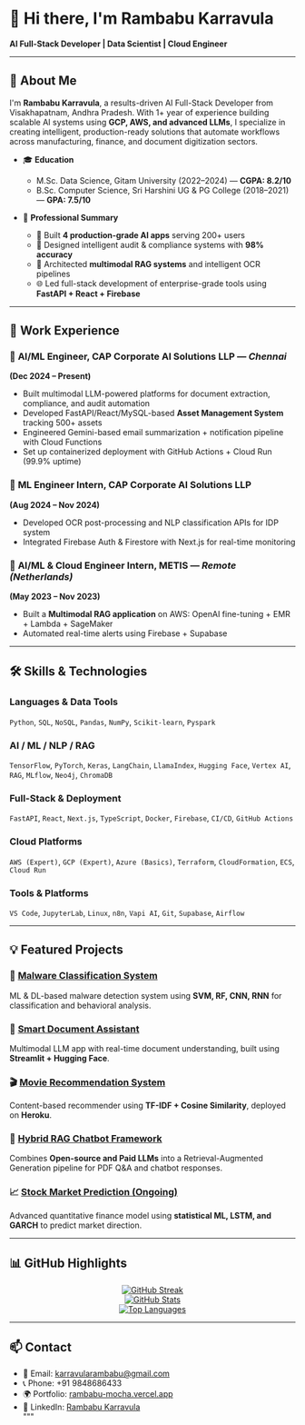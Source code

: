 # 👋 Hi there, I'm Rambabu Karravula  
**AI Full-Stack Developer | Data Scientist | Cloud Engineer**

---

## 🌟 About Me  
I'm **Rambabu Karravula**, a results-driven AI Full-Stack Developer from Visakhapatnam, Andhra Pradesh. With 1+ year of experience building scalable AI systems using **GCP, AWS, and advanced LLMs**, I specialize in creating intelligent, production-ready solutions that automate workflows across manufacturing, finance, and document digitization sectors.

- 🎓 **Education**  
  - M.Sc. Data Science, Gitam University (2022–2024) — **CGPA: 8.2/10**  
  - B.Sc. Computer Science, Sri Harshini UG & PG College (2018–2021) — **GPA: 7.5/10**

- 💼 **Professional Summary**  
  - 🚀 Built **4 production-grade AI apps** serving 200+ users  
  - 🔐 Designed intelligent audit & compliance systems with **98% accuracy**  
  - 🧠 Architected **multimodal RAG systems** and intelligent OCR pipelines  
  - 🌐 Led full-stack development of enterprise-grade tools using **FastAPI + React + Firebase**

---

## 💼 Work Experience  

### 🔹 **AI/ML Engineer**, CAP Corporate AI Solutions LLP — *Chennai*  
**(Dec 2024 – Present)**  
- Built multimodal LLM-powered platforms for document extraction, compliance, and audit automation  
- Developed FastAPI/React/MySQL-based **Asset Management System** tracking 500+ assets  
- Engineered Gemini-based email summarization + notification pipeline with Cloud Functions  
- Set up containerized deployment with GitHub Actions + Cloud Run (99.9% uptime)

### 🔹 **ML Engineer Intern**, CAP Corporate AI Solutions LLP  
**(Aug 2024 – Nov 2024)**  
- Developed OCR post-processing and NLP classification APIs for IDP system  
- Integrated Firebase Auth & Firestore with Next.js for real-time monitoring

### 🔹 **AI/ML & Cloud Engineer Intern**, METIS — *Remote (Netherlands)*  
**(May 2023 – Nov 2023)**  
- Built a **Multimodal RAG application** on AWS: OpenAI fine-tuning + EMR + Lambda + SageMaker  
- Automated real-time alerts using Firebase + Supabase  

---

## 🛠️ Skills & Technologies  

### **Languages & Data Tools**  
`Python`, `SQL`, `NoSQL`, `Pandas`, `NumPy`, `Scikit-learn`, `Pyspark`

### **AI / ML / NLP / RAG**  
`TensorFlow`, `PyTorch`, `Keras`, `LangChain`, `LlamaIndex`, `Hugging Face`, `Vertex AI`, `RAG`, `MLflow`, `Neo4j`, `ChromaDB`

### **Full-Stack & Deployment**  
`FastAPI`, `React`, `Next.js`, `TypeScript`, `Docker`, `Firebase`, `CI/CD`, `GitHub Actions`

### **Cloud Platforms**  
`AWS (Expert)`, `GCP (Expert)`, `Azure (Basics)`, `Terraform`, `CloudFormation`, `ECS`, `Cloud Run`

### **Tools & Platforms**  
`VS Code`, `JupyterLab`, `Linux`, `n8n`, `Vapi AI`, `Git`, `Supabase`, `Airflow`

---

## 💡 Featured Projects  

### 🔐 [Malware Classification System](https://github.com/RambabuKarravula/Malware-Detection-Using-Ml-And-Dl-Techniques)  
ML & DL-based malware detection system using **SVM, RF, CNN, RNN** for classification and behavioral analysis.

### 🧾 [Smart Document Assistant](https://github.com/RambabuKarravula/Smart-Document-Assistant)  
Multimodal LLM app with real-time document understanding, built using **Streamlit + Hugging Face**.

### 🎬 [Movie Recommendation System](https://github.com/RambabuKarravula/Movie-Recommendation-System)  
Content-based recommender using **TF-IDF + Cosine Similarity**, deployed on **Heroku**.

### 🤖 [Hybrid RAG Chatbot Framework](https://github.com/RambabuKarravula/LLM-s)  
Combines **Open-source and Paid LLMs** into a Retrieval-Augmented Generation pipeline for PDF Q&A and chatbot responses.

### 📈 [Stock Market Prediction (Ongoing)](https://github.com/RambabuKarravula)  
Advanced quantitative finance model using **statistical ML, LSTM, and GARCH** to predict market direction.

---

## 📊 GitHub Highlights  

<div align="center">

[![GitHub Streak](https://github-readme-streak-stats.herokuapp.com/?user=RambabuKarravula&theme=highcontrast)](https://github.com/RambabuKarravula)  
[![GitHub Stats](https://github-readme-stats.vercel.app/api?username=RambabuKarravula&show_icons=true&theme=dark)](https://github.com/RambabuKarravula)  
[![Top Languages](https://github-readme-stats.vercel.app/api/top-langs/?username=RambabuKarravula&layout=compact&theme=dark)](https://github.com/RambabuKarravula)

</div>

---

## 📫 Contact  

- 📧 Email: [karravularambabu@gmail.com](mailto:karravularambabu@gmail.com)  
- 📞 Phone: +91 9848686433  
- 🌍 Portfolio: [rambabu-mocha.vercel.app](https://rambabu-mocha.vercel.app)  
- 💼 LinkedIn: [Rambabu Karravula](https://www.linkedin.com/in/rambabukarravula/)  
"""
